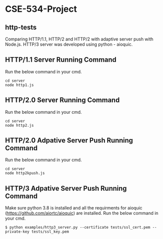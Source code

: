 # CSE-534-Project


## http-tests
Comparing HTTP/1.1, HTTP/2 and HTTP/2 with adaptive server push with Node.js. HTTP/3 server was developed using python - aioquic. 

## HTTP/1.1 Server Running Command
Run the below command in your cmd.

```
cd server
node http1.js
```

## HTTP/2.0 Server Running Command
Run the below command in your cmd.

```
cd server
node http2.js
```


## HTTP/2.0 Adpative Server Push Running Command
Run the below command in your cmd.

```
cd server
node http2kpush.js
```

## HTTP/3 Adpative Server Push Running Command
Make sure python 3.8 is installed and all the requirments for aioquic (https://github.com/aiortc/aioquic) are installed. Run the below command in your cmd.

```
$ python examples/http3_server.py --certificate tests/ssl_cert.pem --private-key tests/ssl_key.pem
```
